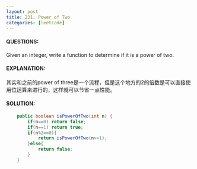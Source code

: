 ```yaml
---
layout: post
title: 231. Power of Two
categories: [leetcode]
---
```


#### QUESTIONS:

Given an integer, write a function to determine if it is a power of two.

#### EXPLANATION:

其实和之前的power of three是一个流程，但是这个地方的2的倍数是可以直接使用位运算来进行的，这样就可以节省一点性能。

#### SOLUTION:

```java
    public boolean isPowerOfTwo(int n) {
        if(n==0) return false;
        if(n==1) return true;
        if(n%2==0){
            return isPowerOfTwo(n>>1);
        }else{
            return false;
        }
    }
```

